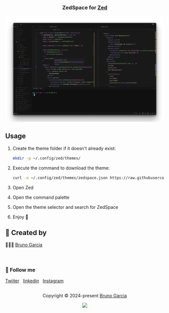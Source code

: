 <h3 align="center">
	ZedSpace for <a href="https://zed.dev/">Zed</a>
</h3>

![ZedSpace Theme for Zed](preview.png)


## Usage
1. Create the theme folder if it doesn't already exist:
	```bash
	mkdir -p ~/.config/zed/themes/
	```
2. Execute the command to download the theme:
   ```bash
   curl -o ~/.config/zed/themes/zedspace.json https://raw.githubusercontent.com/brunowilliang/zedspace/main/zedspace.json
   ```

3. Open Zed
4. Open the command palette
5. Open the theme selector and search for ZedSpace
6. Enjoy 🚀
&nbsp;
## 🚀 Created by

🧑🏼‍💻 [Bruno Garcia](https://github.com/brunowilliang)

&nbsp;
##

### 🚀 Follow me
[Twiiter](https://twitter.com/Brunowgarcia)
&nbsp;
[linkedin](https://linkedin.com/in/brunowilliang)
&nbsp;
[Instagram](https://www.instagram.com/brunowilliang)

##

<p align="center">
	Copyright &copy; 2024-present <a href="https://github.com/brunowilliang" target="_blank">Bruno Garcia</a>
</p>

<p align="center">
<img src="https://img.shields.io/static/v1.svg?style=for-the-badge&label=License&message=MIT&logoColor=d9e0ee&colorA=363a4f&colorB=b7bdf8"/>
</p>
